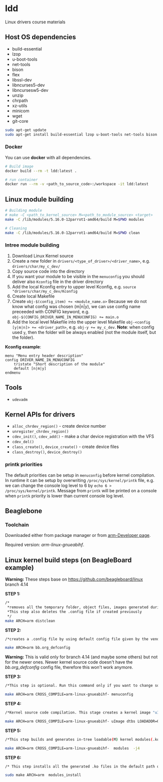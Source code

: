 # ldd
Linux drivers course materials

## Host OS dependencies

- build-essential
- lzop
- u-boot-tools
- net-tools
- bison
- flex
- libssl-dev
- libncurses5-dev
- libncursesw5-dev
- unzip
- chrpath
- xz-utils
- minicom
- wget
- git-core

```bash
sudo apt-get update
sudo apt-get install build-essential lzop u-boot-tools net-tools bison flex libssl-dev libncurses5-dev libncursesw5-dev unzip chrpath xz-utils minicom wget git-core
```

### Docker

You can use __docker__ with all dependencies.

```bash
# Build image
docker build --rm -t ldd:latest .

# run container
docker run --rm -v <path_to_source_code>:/workspace -it ldd:latest
```

## Linux module building

```bash
# Building module
# make -C <path_to_kernel_source> M=<path_to_module_source> <target>
make -C /lib/modules/5.16.0-12parrot1-amd64/build M=$PWD modules

# Cleaning
make -C /lib/modules/5.16.0-12parrot1-amd64/build M=$PWD clean
```

### Intree module building

1. Download Linux Kernel source
2. Create a new folder in `drivers/<type_of_driver>/<driver_name>`, e.g. `drivers/char/my_c_dev/`
3. Copy source code into the directory
4. If you want your module to be visible in the `menuconfig` you should deliver also `Kconfig` file in the driver directory
5. Add the local Kconfig entry to upper level Kconfig, e.g. `source "drivers/char/my_c_dev/Kconfig`
6. Create local Makefile
7. Create `obj-$(config_item) += <module_name.o>`
    Because we do not know what config was chosen (m|n|y), we can use config name preceeded with CONFIG keyword, e.g. `obj-$(CONFIG_DRIVER_NAME_IN_MENUCONFIG) += main.o`
8. Add the local level Makefile into the upper level Makefile `obj-<config [y|m|n]> += <driver_path>`, e.g. `obj-y += my_c_dev`. __Note__: when config used `y`, then the folder will be always enabled (not the module itself, but the folder).

__Kconfig example__:
```
menu "Menu entry header description"
config DRIVER_NAME_IN_MENUCONFIG
    tristate "Short description of the module"
    default [n|m|y]
endmenu
```

## Tools

- `udevadm`

## Kernel APIs for drivers

- `alloc_chrdev_region()` - create device number
- `unregister_chrdev_region()`
- `cdev_init()`, `cdev_add()` - make a char device registration with the VFS
- `cdev_del()`
- `class_create()`, `device_create()` - create device files
- `class_destroy()`, `device_destroy()`

### printk priorities

The default priorities can be setup in `menuconfig` before kernel compilation.
In runtime it can be setup by overwriting `/proc/sys/kernel/printk` file, e.g. we can change the console log level
to 6 by `echo 6 > /proc/sys/kernel/printk`. Message from `printk` will be printed on a console when `printk`
priority is lower than current console log level.

## Beaglebone

### Toolchain

Downloaded either from package manager or from [arm-Developer page](https://developer.arm.com/tools-and-software/open-source-software/developer-tools/gnu-toolchain/gnu-a/downloads).

Required version: _arm-linux-gnueabihf_.

## Linux kernel build steps (on BeagleBoard example)

__Warning:__ These steps base on https://github.com/beagleboard/linux branch 4.14

__STEP 1:__
```bash
/*
 *removes all the temporary folder, object files, images generated during the previous build. 
 *This step also deletes the .config file if created previously 
 */
make ARCH=arm distclean
```

__STEP 2:__
```bash
/*creates a .config file by using default config file given by the vendor */

make ARCH=arm bb.org_defconfig
```

__Warning:__ This is valid only for branch 4.14 (and maybe some others) but not for the newer ones.
Newer kernel source code doesn't have the _bb.org_defconfig_ config file, therefore this won't work anymore.

__STEP 3:__
```bash
/*This step is optional. Run this command only if you want to change some kernel settings before compilation */ ​

make ARCH=arm CROSS_COMPILE=arm-linux-gnueabihf- menuconfig
```

__STEP 4:__
```bash
/*Kernel source code compilation. This stage creates a kernel image "uImage" also all the device tree source files will be compiled, and dtbs will be generated */ ​

make ARCH=arm CROSS_COMPILE=arm-linux-gnueabihf- uImage dtbs LOADADDR=0x80008000 -j4
```

__STEP 5:__
```bash
/*This step builds and generates in-tree loadable(M) kernel modules(.ko) */

make ARCH=arm CROSS_COMPILE=arm-linux-gnueabihf-  modules  -j4
```

__STEP 6:__
```bash
/* This step installs all the generated .ko files in the default path of the computer (/lib/modules/<kernel_ver>) */​

sudo make ARCH=arm  modules_install
```
